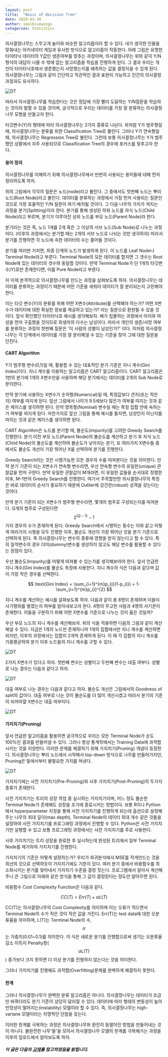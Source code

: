 ```yaml
---
layout: post
title:  "Basic of Decision Tree"
date: 2020-03-30
author: seolbluewings
categories: Statistics
---
```


의사결정나무는 스무고개 놀이와 비슷한 알고리즘이라 할 수 있다. 내가 생각한 인물을 맞춰내는 아키네이터 게임과 유사한 방식으로 알고리즘이 작동한다. 아래 그림은 유명한 타이타닉 데이터의 Y값인 생존여부를 맞추는 과정이며, 의사결정나무는 위와 같이 Y/N 형식의 대답이 나올 수 밖에 없는 알고리즘을 학습을 진행하게 된다. 그 결과 우리는 개인이 타이타닉호에서 생존했는지 사망했는지를 예측하는 값을 결정지을 수 있게 된다. 의사결정나무는 그림과 같이 간단하고 직관적인 결과 표현이 가능하고 인간의 의사결정 과정과도 유사하다.

![DT](https://github.com/seolbluewings/seolbluewings.github.io/blob/master/assets/DT.PNG?raw=true)

따라서 의사결정나무를 학습한다는 것은 정답에 가장 빨리 도달하는 Y/N질문을 학습하는 것이라 말할 수 있을 것이며, 궁극적으로 우리는 데이터를 가장 잘 분류하는 의사결정나무 모형을 만들고자 한다.

타깃변수(Y)의 형태에 따라 의사결정나무는 2가지 종류로 나뉜다. 위처럼 Y가 범주형일 때, 의사결정나무는 분류를 위한 Classification Tree로 불린다. 그러나 Y가 연속형일 때, 의사결정나무는 Regression Tree로 불린다. 그런데 보통 의사결정나무는 Y가 범주형인 상황에서 자주 사용되므로 Classification Tree의 경우에 포커스를 맞추고자 한다.

#### 용어 정의

의사결정나무를 이해하기 위해 의사결정나무에서 빈번히 사용되는 용어들에 대해 먼저 정리하도록 하자.

위의 그림에서 각각의 질문은 노드(node)라고 불린다. 그 중에서도 첫번째 노드는 뿌리 노드(Root Node)라고 불린다. 데이터를 분류하는 과정에서 가장 먼저 사용되는 질문인 것으로 가장 효율적인 Y/N 질문이 여기 배치될 것이다. 그 다음 나무의 가지가 쳐지는 과정을 분기(Splitting)이라 한다. 분기를 통해 생성된 하위 노드를 자식 노드(Child Node)라고 부르며, 분기가 이루어진 상위 노드를 부모 노드(Parent Node)라 한다.

분기라는 것은 즉, 노드 1개를 2개 혹은 그 이상의 서브 노드(Sub Node)로 나누는 과정이다. (이후의 과정에서는 분기할 때는 2개의 서브 노드로 나뉘는 것만 생각하자) 따라서 분기를 진행하면 각 노드에 속한 데이터의 수는 줄어들 것이다.

분기를 여러번 거치면, 최종 단계의 노드가 발생하게 된다. 이 노드를 Leaf Node나 Terminal Node라고 부른다. Terminal Node의 모든 데이터를 합치면 그 갯수는 Root Node에 있는 데이터의 갯수와 동일할 것이다. 만약 Terminal Node가 단 1개의 타깃변수(Y)로만 존재한다면, 이를 Pure Node라고 부른다.

자 이제 본격적으로 의사결정나무를 만드는 과정을 살펴보도록 하자. 의사결정나무는 데이터를 분류하는 과정이기 때문에 어떤 기준을 세워야 데이터가 잘 분리되는지 고민해야 한다.

이는 타깃 변수(Y)의 분류를 위해 어떤 X변수(Attribute)를 선택해야 하는가? 어떤 X변수가 데이터에 대한 확실한 정보를 제공하고 있는가? 라는 질문으로 환원될 수 있을 것이다. 앞서 확인했던 타이타닉호 예시를 생각해보자. 배가 침몰하는 과정에서 아이와 여성을 먼저 구출했을 것이므로 희생자의 다수는 남성이다. 따라서 개인의 생존/사망 여부를 분류하는 과정의 첫번째 질문은 '이 사람의 성별이 남성인가?' 이다. 이처럼 의사결정나무는 각 단계에서 데이터를 가장 잘 분리해낼 수 있는 기준을 찾아 그에 대한 질문을 던진다.

#### CART Algorithm

Y가 범주형 변수(0,1)일 때, 활용할 수 있는 대표적인 분기 기준은 지니 계수(Gini Index)이다. 지니 계수를 이용하는 알고리즘은 CART 알고리즘이다. CART 알고리즘은 1번의 분기에 1개의 X변수만을 사용하며 해당 분기에서는 데이터를 2개의 Sub Node로 분리한다.

만약 분기에 사용하는 X변수가 숫자형(Numerical)일 때, 특정값보다 큰지(또는 작은지) 여부를 따지게 된다. 앞선 그림에서 나이가 9.5세보다 많은가 여부를 따지는 것과 같은 케이스를 생각하면 된다. 만약 명목형(Nominal) 변수일 때는 특정 집합 안에 속하는가 여부를 따지게 된다. 마찬가지로 앞선 그림을 통해 예시를 들자면, 남성인지 아닌지를 따지는 것과 같은 케이스를 생각하면 된다.

CART Algorithm은 노드를 분기할 때, 불순도(impurity)를 고려한 Greedy Search를 진행한다. 분기 이전 부모 노드(Parent Node)의 불순도를 계산하고 분기 후 자식 노드(Child Node)의 불순도를 계산하여 불순도가 낮아지는 분기, 또 여러가지 X변수들 중에서도 불순도 개선이 가장 뛰어난 X를 선택하여 분기를 진행한다.

Greedy Search라는 것은 시행가능한 모든 경우의 수를 따져본다는 것을 의미한다. 만약 분기 기준이 되는 X변수가 연속형 변수라면, 우선 연속형 변수의 유일한(unique) 관찰값을 먼저 구한다. 만약 유일한 관찰값이 M개라면, 이 유일한 값들을 순서대로 정렬한 이후, M-1번의 Greedy Search를 진행한다. 여기서 주목할만한 의사결정나무의 특징은 바로 데이터의 순서가 중요하기 때문에 Outlier에 강건한(robust) 성격을 갖는다는 것이다.

만약 분기 기준이 되는 X변수가 범주형 변수라면, 몇개의 범주로 구성되는지를 따져본다. Q개의 범주로 구성된다면 $$ 2^{(Q-1)}-1$$ 가지 경우의 수가 존재하게 된다. Greedy Search에서 시행하는 횟수는 이와 같고 이렇게 여러가지 시행을 모두 진행한 이후, 불순도 개선이 가장 뛰어난 것을 분기 기준으로 선택하게 된다. 즉 의사결정나무는 변수의 종류에 영향을 받지 않는다고 할 수 있다. 특히 질적변수의 경우 더미(dummy)변수를 생성하지 않고도 해당 변수를 활용할 수 있다는 장점이 있다.

우선 불순도(Impurity)를 어떻게 따져볼 수 있는가를 생각해보아야 한다. 앞서 언급한 지니 계수(Gini Index)를 불순도 측정에 사용한다. 지니 계수의 식은 다음과 같으며 값이 가장 작은 경우를 선택한다.

$$
\text{Gini Index} = \sum_{i=1}^{m}p_{i}(1-p_{i}) = 1-\sum_{i=1}^{m}p_{i}^{2}
$$

지니 계수를 계산하는 예시를 살펴보도록 하자. 다음과 같이 총 8명이 존재하며 이들이 사기행위를 벌였는지 여부를 알아내보고자 한다. 4명의 무고한 사람과 4명의 사기꾼이 존재한다. 이들을 구분하기 위해 어떤 X변수를 기준으로 나누는 것이 옳은 것일까?

우선 부모 노드의 지니 계수를 계산해보자. 위의 식을 적용하면 다음의 그림과 같이 계산해낼 수 있다. 지금은 1개의 노드만 존재하니까 1개의 집합에서만 지니 계수를 계산하면 되지만, 이후의 과정에서는 집합이 2개씩 존재하게 된다. 이 때 각 집합의 지니 계수를 가중평균하여 분기 이후 노드들의 지니 계수를 구할 수 있다.

![DT](https://github.com/seolbluewings/seolbluewings.github.io/blob/master/assets/DT3.PNG?raw=true)

2가지 X변수가 있다고 하자. 첫번째 변수는 성별이고 두번째 변수는 대출 여부다. 성별로 나눈 경우는 다음과 같다고 하자.

![DT](https://github.com/seolbluewings/seolbluewings.github.io/blob/master/assets/DT4.PNG?raw=true)

대출 여부로 나눈 경우는 다음과 같다고 하자. 불순도 개선은 그림에서의 Goodness of split의 값이다. 대출 여부로 나눈 것이 불순도를 더 많이 개선시켰고 따라서 분기의 기준이 되어아햘 X변수는 대출 여부이다.

![DT](https://github.com/seolbluewings/seolbluewings.github.io/blob/master/assets/DT5.PNG?raw=true)


#### 가지치기(Pruning)

앞서 언급한 알고리즘을 활용하면 궁극적으로 우리는 모든 Terminal Node가 순도 100%인 결과를 만들어낼 수 있다. 그러나 항상 통계학에서는 Training Data에 과적합시키는 것을 지양한다. 이러한 문제를 해결하기 위해 가지치기(Pruning) 개념이 등장한다. 의사결정나무는 뿌리 노드에서 시작해서 top-down 방식으로 나무를 만들어가지만, Pruning은 밑에서부터 불필요한 가지를 쳐낸다.

![DT](https://github.com/seolbluewings/seolbluewings.github.io/blob/master/assets/DT8.PNG?raw=true)

가지치기에는 사전 가지치기(Pre-Pruning)와 사후 가지치기(Post-Pruning)의 두가지 종류가 존재한다.

사전 가지치기는 트리의 성장 작업 중 실시하는 가지치기이며, 어느 정도 불순한 Terminal Node가 존재해도 성장을 조기에 종료시키는 방법이다. 보통 R이나 Python에서 hyperparameter 지정을 통해 사전 가지치기를 진행하게 되는데 옵션으로 설정해주는 나무의 최대 깊이(max depth), Terminal Node의 데이터 최대 개수 같은 것들을 설정하여 사전 가지치기를 프로그래밍 과정에서 진행할 수 있다. Python은 사전 가지치기만 실행할 수 있고 보통 프로그래밍 과정에서는 사전 가지치기를 주로 사용한다.

사후 가지치기는 트리 성장을 완료한 후 실시하는데 완성된 트리에서 일부 Terminal Node를 제거하여 가지치기를 진행한다.

가지치기의 기준은 어떻게 설정하는가? 우리가 회귀분석에서 MSE를 작게만드는 것을 최선의 것으로 선택하듯이 가지치기에도 기준이 있다. 여러 분기 중에서 비용함수를 최소화시키는 분기를 찾아내서 가지치기 수준을 결정 짓는다. 프로그램에서 알아서 계산해주니 큰 그림으로 아래와 같은 방식을 통해 그 값이 결정된다는 정도만 알아두면 된다.

비용함수 Cost Complexity Function은 다음과 같다.

$$
CC(T) = Err(T) + \alpha \dot L(T)
$$

CC(T)는 의사결정나무의 Cost Complexity를 의미하며 이는 오류가 적으면서 Terminal Node의 수가 작은 것이 작은 값을 가진다. Err(T)는 test data에 대한 오분류율을 의미하며, L(T)는 Terminal Node의 수, $$\alpha$$는 가중치(0.01~0.1)를 의미한다. 이 식은 새로운 분기를 진행함으로써 생기는 오분류율 감소 이득이 Penalty항($$\alpha\text{L(T)}$$) 증가보다 크지 못하면 더 이상 분기를 진행하지 않는다는 것을 의미한다.

그러나 가지치기를 진행해도 과적합(Overfitting)문제를 완벽하게 해결하지 못한다.

#### 한계

그러나 의사결정나무가 완벽한 분류 알고리즘은 아니다. 의사결정나무는 데이터가 조금만 바뀌더라도 분기 기준이 상당히 달라질 수 있다. 데이터에 따라 형태의 변동성이 높아 안정성이 떨어지는(instability) 모델이라 할 수 있다. 즉, 의사결정나무는 high-variane 모델이라는 치명적인 단점을 갖는다.

이러한 한계를 극복하는 과정은 의사결정나무와 완전히 동떨어진 방법을 만들어내는 것이 아니다. 불완전한 나무'들'을 모아서 의사결정나무 모델의 한계를 극복해가는 과정을 이후의 업로드에서 알아보도록 하자.

##### 이 글은 다음의 [교재](https://web.stanford.edu/~hastie/Papers/ESLII.pdf)를 참고하였음을 밝힙니다.










